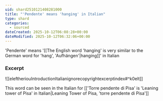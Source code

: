 ```yaml
---
uid: shard2510121408281000
title: "'Pendente' means 'hanging' in Italian"
type: shard
categories:
  - sourced
dateCreated: 2025-10-12T06:08:28+00:00
dateModified: 2025-10-12T06:32:06+00:00
---
```

'Pendente' means '[[The English word 'hanging' is very similar to the German word for 'hang', 'Aufhängen'|hanging]]' in Italian
### Excerpt
![[eleftheriouIntroductionItalianignorecopyrightexcerptindex#^k0elt]]

This word can be seen in the Italian for [['Torre pendente di Pisa' is 'Leaning tower of Pisa' in Italian|Leaning Tower of Pisa, 'torre pendente di Pisa']]